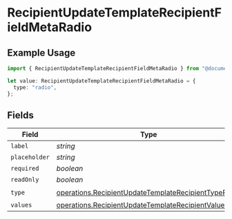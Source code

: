# RecipientUpdateTemplateRecipientFieldMetaRadio

## Example Usage

```typescript
import { RecipientUpdateTemplateRecipientFieldMetaRadio } from "@documenso/sdk-typescript/models/operations";

let value: RecipientUpdateTemplateRecipientFieldMetaRadio = {
  type: "radio",
};
```

## Fields

| Field                                                                                                                        | Type                                                                                                                         | Required                                                                                                                     | Description                                                                                                                  |
| ---------------------------------------------------------------------------------------------------------------------------- | ---------------------------------------------------------------------------------------------------------------------------- | ---------------------------------------------------------------------------------------------------------------------------- | ---------------------------------------------------------------------------------------------------------------------------- |
| `label`                                                                                                                      | *string*                                                                                                                     | :heavy_minus_sign:                                                                                                           | N/A                                                                                                                          |
| `placeholder`                                                                                                                | *string*                                                                                                                     | :heavy_minus_sign:                                                                                                           | N/A                                                                                                                          |
| `required`                                                                                                                   | *boolean*                                                                                                                    | :heavy_minus_sign:                                                                                                           | N/A                                                                                                                          |
| `readOnly`                                                                                                                   | *boolean*                                                                                                                    | :heavy_minus_sign:                                                                                                           | N/A                                                                                                                          |
| `type`                                                                                                                       | [operations.RecipientUpdateTemplateRecipientTypeRadio](../../models/operations/recipientupdatetemplaterecipienttyperadio.md) | :heavy_check_mark:                                                                                                           | N/A                                                                                                                          |
| `values`                                                                                                                     | [operations.RecipientUpdateTemplateRecipientValue1](../../models/operations/recipientupdatetemplaterecipientvalue1.md)[]     | :heavy_minus_sign:                                                                                                           | N/A                                                                                                                          |